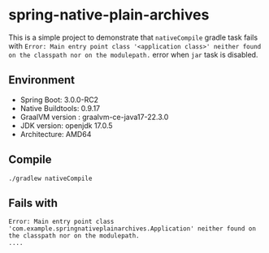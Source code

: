 # spring-native-plain-archives

This is a simple project to demonstrate that `nativeCompile` gradle task fails with `Error: Main entry point class '<application class>' neither found on the classpath nor on the modulepath.` error when `jar` task is disabled.

## Environment
- Spring Boot: 3.0.0-RC2
- Native Buildtools: 0.9.17
- GraalVM version : graalvm-ce-java17-22.3.0
- JDK version: openjdk 17.0.5
- Architecture: AMD64

## Compile
```
./gradlew nativeCompile
```

## Fails with
```
Error: Main entry point class 'com.example.springnativeplainarchives.Application' neither found on the classpath nor on the modulepath.
....
```

